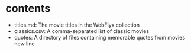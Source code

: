 # contents

- titles.md: The movie titles in the WebFlyx collection
- classics.csv: A comma-separated list of classic movies
- quotes: A directory of files containing memorable quotes from movies
new line
